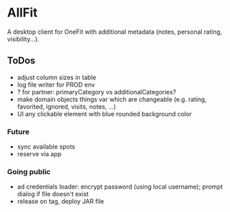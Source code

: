 # AllFit

A desktop client for OneFit with additional metadata (notes, personal rating, visibility...).

## ToDos

* adjust column sizes in table
* log file writer for PROD env
* ? for partner: primaryCategory vs additionalCategories?
* make domain objects things var which are changeable (e.g. rating, favorited, ignored, visits, notes, ...)
* UI any clickable element with blue rounded background color

### Future

* sync available spots
* reserve via app

### Going public

* ad credentials loader: encrypt password (using local username); prompt dialog if file doesn't exist
* release on tag, deploy JAR file